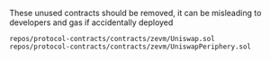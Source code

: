 These unused contracts should be removed, it can be misleading to developers and gas if accidentally deployed
```
repos/protocol-contracts/contracts/zevm/Uniswap.sol
repos/protocol-contracts/contracts/zevm/UniswapPeriphery.sol
```